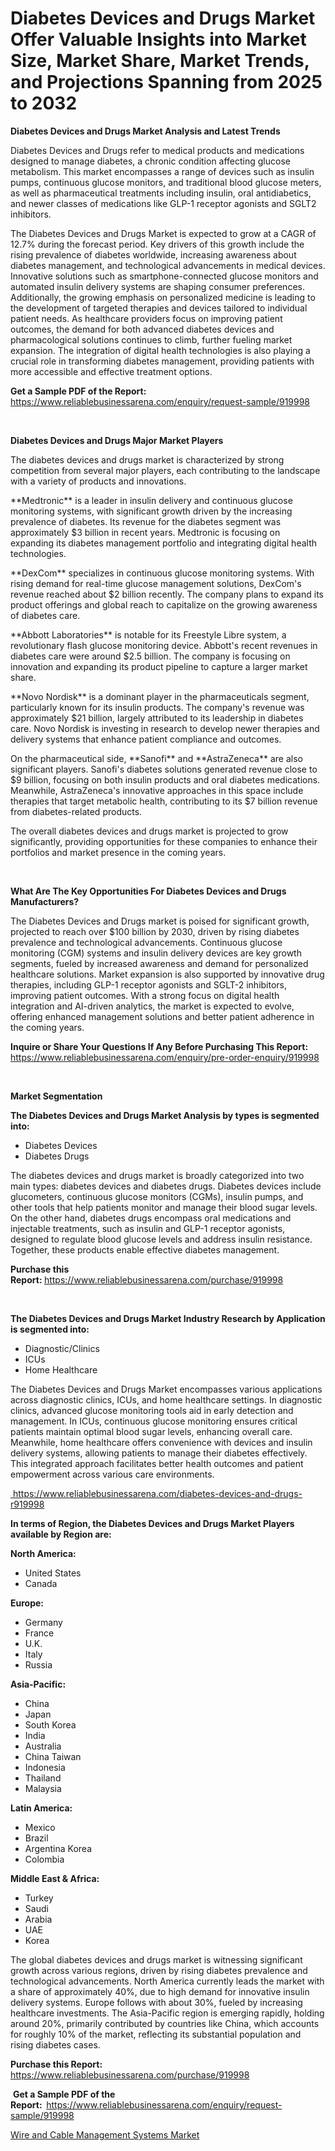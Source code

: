 <p><h1>Diabetes Devices and Drugs Market Offer Valuable Insights into Market Size, Market Share, Market Trends, and Projections Spanning from 2025 to 2032</h1></p><p><strong>Diabetes Devices and Drugs Market Analysis and Latest Trends</strong></p>
<p><p>Diabetes Devices and Drugs refer to medical products and medications designed to manage diabetes, a chronic condition affecting glucose metabolism. This market encompasses a range of devices such as insulin pumps, continuous glucose monitors, and traditional blood glucose meters, as well as pharmaceutical treatments including insulin, oral antidiabetics, and newer classes of medications like GLP-1 receptor agonists and SGLT2 inhibitors.</p><p>The Diabetes Devices and Drugs Market is expected to grow at a CAGR of 12.7% during the forecast period. Key drivers of this growth include the rising prevalence of diabetes worldwide, increasing awareness about diabetes management, and technological advancements in medical devices. Innovative solutions such as smartphone-connected glucose monitors and automated insulin delivery systems are shaping consumer preferences. Additionally, the growing emphasis on personalized medicine is leading to the development of targeted therapies and devices tailored to individual patient needs. As healthcare providers focus on improving patient outcomes, the demand for both advanced diabetes devices and pharmacological solutions continues to climb, further fueling market expansion. The integration of digital health technologies is also playing a crucial role in transforming diabetes management, providing patients with more accessible and effective treatment options.</p></p>
<p><strong>Get a Sample PDF of the Report:&nbsp;</strong> <a href="https://www.reliablebusinessarena.com/enquiry/request-sample/919998?utm_campaign=2177&utm_medium=2&utm_source=Github&utm_content=ia&utm_term=07032025&utm_id=diabetes-devices-and-drugs">https://www.reliablebusinessarena.com/enquiry/request-sample/919998</a></p>
<p>&nbsp;</p>
<p><strong>Diabetes Devices and Drugs Major Market Players</strong></p>
<p><p>The diabetes devices and drugs market is characterized by strong competition from several major players, each contributing to the landscape with a variety of products and innovations.</p><p>**Medtronic** is a leader in insulin delivery and continuous glucose monitoring systems, with significant growth driven by the increasing prevalence of diabetes. Its revenue for the diabetes segment was approximately $3 billion in recent years. Medtronic is focusing on expanding its diabetes management portfolio and integrating digital health technologies.</p><p>**DexCom** specializes in continuous glucose monitoring systems. With rising demand for real-time glucose management solutions, DexCom's revenue reached about $2 billion recently. The company plans to expand its product offerings and global reach to capitalize on the growing awareness of diabetes care.</p><p>**Abbott Laboratories** is notable for its Freestyle Libre system, a revolutionary flash glucose monitoring device. Abbott's recent revenues in diabetes care were around $2.5 billion. The company is focusing on innovation and expanding its product pipeline to capture a larger market share.</p><p>**Novo Nordisk** is a dominant player in the pharmaceuticals segment, particularly known for its insulin products. The company's revenue was approximately $21 billion, largely attributed to its leadership in diabetes care. Novo Nordisk is investing in research to develop newer therapies and delivery systems that enhance patient compliance and outcomes.</p><p>On the pharmaceutical side, **Sanofi** and **AstraZeneca** are also significant players. Sanofi's diabetes solutions generated revenue close to $9 billion, focusing on both insulin products and oral diabetes medications. Meanwhile, AstraZeneca's innovative approaches in this space include therapies that target metabolic health, contributing to its $7 billion revenue from diabetes-related products.</p><p>The overall diabetes devices and drugs market is projected to grow significantly, providing opportunities for these companies to enhance their portfolios and market presence in the coming years.</p></p>
<p>&nbsp;</p>
<p><strong>What Are The Key Opportunities For Diabetes Devices and Drugs Manufacturers?</strong></p>
<p><p>The Diabetes Devices and Drugs market is poised for significant growth, projected to reach over $100 billion by 2030, driven by rising diabetes prevalence and technological advancements. Continuous glucose monitoring (CGM) systems and insulin delivery devices are key growth segments, fueled by increased awareness and demand for personalized healthcare solutions. Market expansion is also supported by innovative drug therapies, including GLP-1 receptor agonists and SGLT-2 inhibitors, improving patient outcomes. With a strong focus on digital health integration and AI-driven analytics, the market is expected to evolve, offering enhanced management solutions and better patient adherence in the coming years.</p></p>
<p><strong>Inquire or Share Your Questions If Any Before Purchasing This Report:</strong> <a href="https://www.reliablebusinessarena.com/enquiry/pre-order-enquiry/919998?utm_campaign=2177&utm_medium=2&utm_source=Github&utm_content=ia&utm_term=07032025&utm_id=diabetes-devices-and-drugs">https://www.reliablebusinessarena.com/enquiry/pre-order-enquiry/919998</a></p>
<p>&nbsp;</p>
<p><strong>Market Segmentation</strong></p>
<p><strong>The Diabetes Devices and Drugs Market Analysis by types is segmented into:</strong></p>
<p><ul><li>Diabetes Devices</li><li>Diabetes Drugs</li></ul></p>
<p><p>The diabetes devices and drugs market is broadly categorized into two main types: diabetes devices and diabetes drugs. Diabetes devices include glucometers, continuous glucose monitors (CGMs), insulin pumps, and other tools that help patients monitor and manage their blood sugar levels. On the other hand, diabetes drugs encompass oral medications and injectable treatments, such as insulin and GLP-1 receptor agonists, designed to regulate blood glucose levels and address insulin resistance. Together, these products enable effective diabetes management.</p></p>
<p><strong>Purchase this Report:&nbsp;</strong><a href="https://www.reliablebusinessarena.com/purchase/919998?utm_campaign=2177&utm_medium=2&utm_source=Github&utm_content=ia&utm_term=07032025&utm_id=diabetes-devices-and-drugs">https://www.reliablebusinessarena.com/purchase/919998</a></p>
<p>&nbsp;</p>
<p><strong>The Diabetes Devices and Drugs Market Industry Research by Application is segmented into:</strong></p>
<p><ul><li>Diagnostic/Clinics</li><li>ICUs</li><li>Home Healthcare</li></ul></p>
<p><p>The Diabetes Devices and Drugs Market encompasses various applications across diagnostic clinics, ICUs, and home healthcare settings. In diagnostic clinics, advanced glucose monitoring tools aid in early detection and management. In ICUs, continuous glucose monitoring ensures critical patients maintain optimal blood sugar levels, enhancing overall care. Meanwhile, home healthcare offers convenience with devices and insulin delivery systems, allowing patients to manage their diabetes effectively. This integrated approach facilitates better health outcomes and patient empowerment across various care environments.</p></p>
<p><a href="https://www.reliablebusinessarena.com/diabetes-devices-and-drugs-r919998?utm_campaign=2177&utm_medium=2&utm_source=Github&utm_content=ia&utm_term=07032025&utm_id=diabetes-devices-and-drugs">&nbsp;https://www.reliablebusinessarena.com/diabetes-devices-and-drugs-r919998</a></p>
<p><strong>In terms of Region, the Diabetes Devices and Drugs Market Players available by Region are:</strong></p>
<p>
    <p> <strong> North America: </strong>
        <ul>
            <li>United States</li>
            <li>Canada</li>
        </ul>
        </p> 
    <p> <strong> Europe: </strong>
        <ul>
            <li>Germany</li>
            <li>France</li>
            <li>U.K.</li>
            <li>Italy</li>
            <li>Russia</li>
        </ul>
        </p> 
    <p> <strong> Asia-Pacific: </strong>
        <ul>
            <li>China</li>
            <li>Japan</li>
            <li>South Korea</li>
            <li>India</li>
            <li>Australia</li>
            <li>China Taiwan</li>
            <li>Indonesia</li>
            <li>Thailand</li>
            <li>Malaysia</li>
        </ul>
        </p> 
    <p> <strong> Latin America: </strong>
        <ul>
            <li>Mexico</li>
            <li>Brazil</li>
            <li>Argentina Korea</li>
            <li>Colombia</li>
        </ul>
        </p> 
    <p> <strong> Middle East & Africa: </strong>
        <ul>
            <li>Turkey</li>
            <li>Saudi</li>
            <li>Arabia</li>
            <li>UAE</li>
            <li>Korea</li>
        </ul>
    </p>
    </p>
<p><p>The global diabetes devices and drugs market is witnessing significant growth across various regions, driven by rising diabetes prevalence and technological advancements. North America currently leads the market with a share of approximately 40%, due to high demand for innovative insulin delivery systems. Europe follows with about 30%, fueled by increasing healthcare investments. The Asia-Pacific region is emerging rapidly, holding around 20%, primarily contributed by countries like China, which accounts for roughly 10% of the market, reflecting its substantial population and rising diabetes cases.</p></p>
<p><strong>Purchase this Report: </strong><a href="https://www.reliablebusinessarena.com/purchase/919998?utm_campaign=2177&utm_medium=2&utm_source=Github&utm_content=ia&utm_term=07032025&utm_id=diabetes-devices-and-drugs">https://www.reliablebusinessarena.com/purchase/919998</a></p>
<p>&nbsp;<strong>Get a Sample PDF of the Report:&nbsp;&nbsp;</strong><a href="https://www.reliablebusinessarena.com/enquiry/request-sample/919998?utm_campaign=2177&utm_medium=2&utm_source=Github&utm_content=ia&utm_term=07032025&utm_id=diabetes-devices-and-drugs">https://www.reliablebusinessarena.com/enquiry/request-sample/919998</a></p>
<p><strong></strong></p>
<p><p><a href="https://github.com/SamiaChowdhury801/Market-Research-Report-List-1/blob/main/wire-and-cable-management-systems-market.md?utm_campaign=2177&utm_medium=2&utm_source=Github&utm_content=ia&utm_term=07032025&utm_id=diabetes-devices-and-drugs">Wire and Cable Management Systems Market</a></p></p>